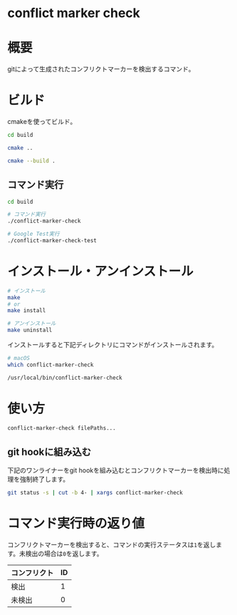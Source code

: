 # conflict marker check

# 概要

gitによって生成されたコンフリクトマーカーを検出するコマンド。


# ビルド

cmakeを使ってビルド。

```sh
cd build

cmake ..

cmake --build .
```

## コマンド実行

```sh
cd build

# コマンド実行
./conflict-marker-check

# Google Test実行
./conflict-marker-check-test
```

# インストール・アンインストール

```sh
# インストール
make
# or
make install

# アンインストール
make uninstall
```

インストールすると下記ディレクトリにコマンドがインストールされます。

```sh
# macOS
which conflict-marker-check 

/usr/local/bin/conflict-marker-check
```

# 使い方

```sh
conflict-marker-check filePaths...
```

## git hookに組み込む

下記のワンライナーをgit hookを組み込むとコンフリクトマーカーを検出時に処理を強制終了します。

```sh
git status -s | cut -b 4- | xargs conflict-marker-check
```

# コマンド実行時の返り値

コンフリクトマーカーを検出すると、コマンドの実行ステータスは`1`を返します。未検出の場合は`0`を返します。

|コンフリクト|ID|
|---|---|
|検出|1|
|未検出|0|
